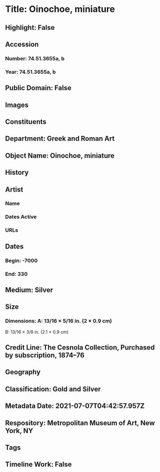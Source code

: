 # Title: Oinochoe, miniature
## Highlight: False
## Accession
### Number: 74.51.3655a, b
### Year: 74.51.3655a, b
## Public Domain: False
## Images
## Constituents
## Department: Greek and Roman Art
## Object Name: Oinochoe, miniature
## History
## Artist
### Name
### Dates Active
### URLs
## Dates
### Begin: -7000
### End: 330
## Medium: Silver
## Size
### Dimensions: A: 13/16 × 5/16 in. (2 × 0.9 cm)
B: 13/16 × 3/8 in. (2.1 × 0.9 cm)
## Credit Line: The Cesnola Collection, Purchased by subscription, 1874–76
## Geography
## Classification: Gold and Silver
## Metadata Date: 2021-07-07T04:42:57.957Z
## Respository: Metropolitan Museum of Art, New York, NY
## Tags
## Timeline Work: False